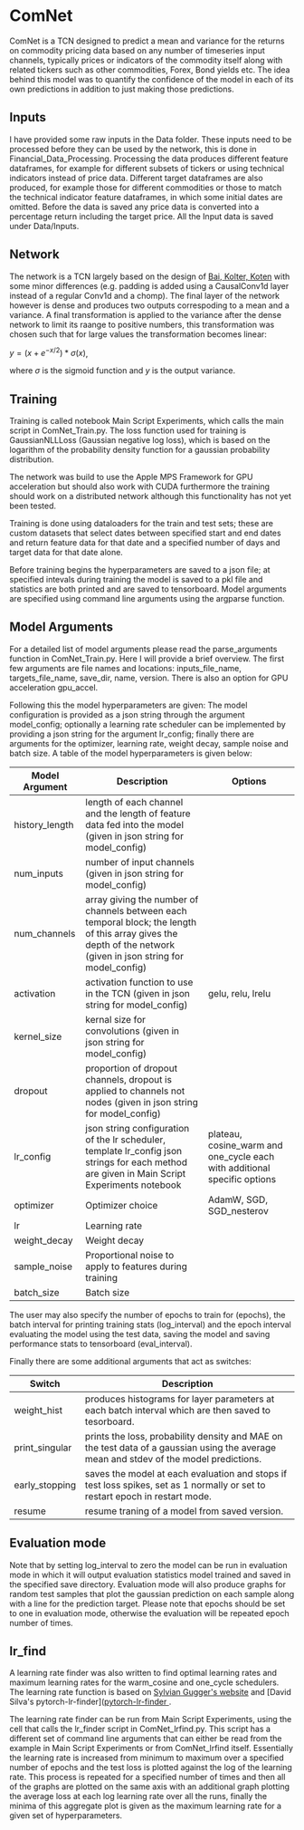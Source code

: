 # ComNet

ComNet is a TCN designed to predict a mean and variance for the returns on commodity pricing data based on any number of timeseries input channels,
typically prices or indicators of the commodity itself along with related tickers such as other commodities, Forex, Bond yields etc.
The idea behind this model was to quantify the confidence of the model in each of its own predictions in addition to just making those predictions.

## Inputs

I have provided some raw inputs in the Data folder. These inputs need to be processed before they can be used by the network, this is done in Financial_Data_Processing.
Processing the data produces different feature dataframes, for example for different subsets of tickers or using technical indicators instead of price data.
Different target dataframes are also produced, for example those for different commodities or those to match the technical indicator feature dataframes, in which some initial dates are omitted.
Before the data is saved any price data is converted into a percentage return including the target price. All the Input data is saved under Data/Inputs.

## Network

The network is a TCN largely based on the design of [Bai, Kolter, Koten](https://arxiv.org/abs/1803.01271) with some minor differences
(e.g. padding is added using a CausalConv1d layer instead of a regular Conv1d and a chomp). 
The final layer of the network however is dense and produces two outputs correspoding to a mean and a variance.
A final transformation is applied to the variance after the dense network to limit its raange to positive numbers,
this transformation was chosen such that for large values the transformation becomes linear:

$y = (x+e^{-x/2})*\sigma(x)$,

where $\sigma$ is the sigmoid function and $y$ is the output variance.

## Training

Training is called notebook Main Script Experiments, which calls the main script in ComNet_Train.py.
The loss function used for training is GaussianNLLLoss (Gaussian negative log loss),
which is based on the logarithm of the probability density function for a gaussian probability distribution.

The network was build to use the Apple MPS Framework for GPU acceleration but should also work with CUDA
furthermore the training should work on a distributed network although this functionality has not yet been tested.

Training is done using dataloaders for the train and test sets;
these are custom datasets that select dates between specified start and end dates and return
feature data for that date and a specified number of days and target data for that date alone.

Before training begins the hyperparameters are saved to a json file; 
at specified intevals during training the model is saved to a pkl file and statistics are both printed and are saved to tensorboard.
Model arguments are specified using command line arguments using the argparse function.

## Model Arguments

For a detailed list of model arguments please read the parse_arguments function in ComNet_Train.py.
Here I will provide a brief overview. The first few arguments are file names and locations: 
inputs_file_name, targets_file_name, save_dir, name, version. There is also an option for GPU acceleration gpu_accel.

Following this the model hyperparameters are given:
The model configuration is provided as a json string through the argument model_config;
optionally a learning rate scheduler can be implemented by providing a json string for the argument lr_config;
finally there are arguments for the optimizer, learning rate, weight decay, sample noise and batch size.
A table of the model hyperparameters is given below:

| Model Argument | Description | Options |
| --- | --- | --- |
| history_length | length of each channel and the length of feature data fed into the model (given in json string for model_config)| |
| num_inputs | number of input channels (given in json string for model_config)| |
| num_channels | array giving the number of channels between each temporal block; the length of this array gives the depth of the network (given in json string for model_config)| |
| activation | activation function to use in the TCN (given in json string for model_config) | gelu, relu, lrelu |
| kernel_size | kernal size for convolutions (given in json string for model_config) | |
| dropout | proportion of dropout channels, dropout is applied to channels not nodes (given in json string for model_config) | |
| lr_config | json string configuration of the lr scheduler, template lr_config json strings for each method are given in Main Script Experiments notebook| plateau, cosine_warm and one_cycle each with additional specific options |
| optimizer | Optimizer choice | AdamW, SGD, SGD_nesterov |
| lr | Learning rate | |
| weight_decay | Weight decay | |
| sample_noise | Proportional noise to apply to features during training| |
| batch_size | Batch size | |

The user may also specify the number of epochs to train for (epochs), the batch interval for printing training stats (log_interval)
and the epoch interval evaluating the model using the test data, saving the model and saving performance stats to tensorboard (eval_interval).

Finally there are some additional arguments that act as switches:

| Switch | Description |
| --- | --- |
| weight_hist | produces histograms for layer parameters at each batch interval which are then saved to tesorboard. |
| print_singular | prints the loss, probability density and MAE on the test data of a gaussian using the average mean and stdev of the model predictions. |
| early_stopping | saves the model at each evaluation and stops if test loss spikes, set as 1 normally or set to restart epoch in restart mode. |
| resume | resume traning of a model from saved version. |

## Evaluation mode

Note that by setting log_interval to zero the model can be run in evaluation mode in which it will output evaluation statistics model trained and saved in the specified save directory.
Evaluation mode will also produce graphs for random test samples that plot the gaussian prediction on each sample along with a line for the prediction target.
Please note that epochs should be set to one in evaluation mode, otherwise the evaluation will be repeated epoch number of times.

## lr_find

A learning rate finder was also written to find optimal learning rates and maximum learning rates for the warm_cosine and one_cycle schedulers.
The learning rate function is based on [Sylvian Gugger's website](https://sgugger.github.io/how-do-you-find-a-good-learning-rate.html) and [David Silva's pytorch-lr-finder]([pytorch-lr-finder ](https://github.com/davidtvs/pytorch-lr-finder).

The learning rate finder can be run from Main Script Experiments, using the cell that calls the lr_finder script in ComNet_lrfind.py.
This script has a different set of command line arguments that can either be read from the example in Main Script Experiments or from ComNet_lrfind itself.
Essentially the learning rate is increased from minimum to maximum over a specified number of epochs and the test loss is plotted against the log of the learning rate.
This process is repeated for a specified number of times and then all of the graphs are plotted on the same axis with an additional graph
plotting the average loss at each log learning rate over all the runs, finally the minima of this aggregate plot is given as the maximum learning rate for a given set of hyperparameters.





                        
